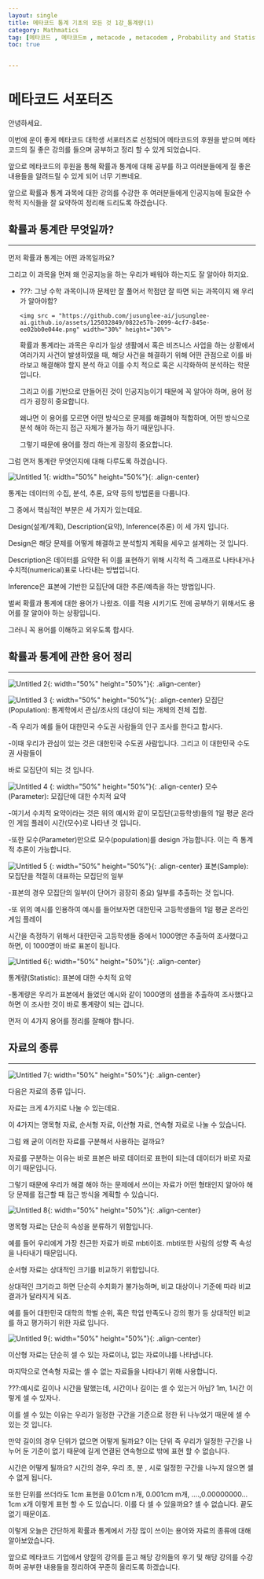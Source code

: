 ```yaml
---
layout: single
title: 메타코드 통계 기초의 모든 것 1강_통계량(1)
category: Mathmatics
tag: [메타코드 , 메타코드m , metacode , metacodem , Probability and Statistics]
toc: true


---
```

# 메타코드 서포터즈

안녕하세요.

이번에 운이 좋게 메타코드 대학생 서포터즈로 선정되어 메타코드의 후원을 받으며 메타코드의 질 좋은 강의를 들으며 공부하고 정리 할 수 있게 되었습니다.

앞으로 메타코드의 후원을 통해 확률과 통계에 대해 공부를 하고 여러분들에게 질 좋은 내용들을 알려드릴 수 있게 되어 너무 기쁘네요.

앞으로 확률과 통계 과목에 대한 강의를 수강한 후 여러분들에게 인공지능에 필요한 수학적 지식들을 잘 요약하여 정리해 드리도록 하겠습니다.

## 확률과 통계란 무엇일까?

---

먼저 확률과 통계는 어떤 과목일까요?

그리고 이 과목을 먼저 왜 인공지능을 하는 우리가 배워야 하는지도 잘 알아야 하지요.

- ???: 그냥 수학 과목이니까 문제만 잘 풀어서 학점만 잘 따면 되는 과목이지 왜 우리가 알아야함?
    

      <img src = "https://github.com/jusunglee-ai/jusunglee-ai.github.io/assets/125032849/0822e57b-2099-4cf7-845e-ee02bb0e044e.png" width="30%" height="30%">
    확률과 통계라는 과목은 우리가 일상 생활에서 혹은 비즈니스 사업을 하는 상황에서 여러가지 사건이 발생하였을 때, 해당 사건을 해결하기 위해 어떤 관점으로 이를 바라보고 해결해야 할지 분석 하고 이를 수치 적으로 혹은 시각화하여 분석하는 학문입니다.
    
    그리고 이를 기반으로 만들어진 것이 인공지능이기 때문에 꼭 알아야 하며, 용어 정리가 굉장히 중요합니다.
    
    왜냐면 이 용어를 모르면 어떤 방식으로 문제를 해결해야 적합하며, 어떤 방식으로 분석 해야 하는지 접근 자체가 불가능 하기 때문입니다.
    
    그렇기 때문에 용어를 정리 하는게 굉장히 중요합니다.
    

그럼 먼저 통계란 무엇인지에 대해 다루도록 하겠습니다.

![Untitled 1](https://github.com/jusunglee-ai/jusunglee-ai.github.io/assets/125032849/9c8962cd-e6e7-4287-bea6-eda7064fd164){: width="50%" height="50%"}{: .align-center}

통계는 데이터의 수집, 분석, 추론, 요약 등의 방법론을 다룹니다.

그 중에서 핵심적인 부분은 세 가지가 있는데요. 

Design(설계/계획), Description(요약), Inference(추론) 이 세 가지 입니다.

Design은 해당 문제를 어떻게 해결하고 분석할지 계획을 세우고 설계하는 것 입니다.

Description은 데이터를 요약한 뒤 이를 표현하기 위해 시각적 즉 그래프로 나타내거나 수치적(numerical)표로 나타내는 방법입니다.

Inference은 표본에 기반한 모집단에 대한 추론/예측을 하는 방법입니다.

벌써 확률과 통계에 대한 용어가 나왔죠. 이를 적용 시키기도 전에 공부하기 위해서도 용어를 잘 알아야 하는 상황입니다.

그러니 꼭 용어를 이해하고 외우도록 합시다.

## 확률과 통계에 관한 용어 정리

---

![Untitled 2](https://github.com/jusunglee-ai/jusunglee-ai.github.io/assets/125032849/ebe0baef-e7fb-4e27-9e35-9559bdcb6d5d){: width="50%" height="50%"}{: .align-center}

![Untitled 3](https://github.com/jusunglee-ai/jusunglee-ai.github.io/assets/125032849/1cea5fb7-1a80-408d-8424-2f9429308c06)
{: width="50%" height="50%"}{: .align-center}
모집단(Population): 통계학에서 관심/조사의 대상이 되는 개체의 전체 집합.

-즉 우리가 예를 들어 대한민국 수도권 사람들의 인구 조사를 한다고 합시다.

-이때 우리가 관심이 있는 것은 대한민국 수도권 사람입니다. 그리고 이 대한민국 수도권 사람들이

바로 모집단이 되는 것 입니다.

![Untitled 4](https://github.com/jusunglee-ai/jusunglee-ai.github.io/assets/125032849/06b51447-5aa2-4773-b035-172d462451de)
{: width="50%" height="50%"}{: .align-center}
모수(Parameter): 모집단에 대한 수치적 요약

-여기서 수치적 요약이라는 것은 위의 예시와 같이 모집단(고등학생)들의 1일 평균 온라인 게임 플레이 시간(모수)로 나타낸 것 입니다.

-또한 모수(Parameter)만으로 모수(population)를 design 가능합니다. 이는 즉 통계적 추론이 가능합니다.

![Untitled 5](https://github.com/jusunglee-ai/jusunglee-ai.github.io/assets/125032849/8160ebf9-3ca5-4ed6-98da-a8b118010279)
{: width="50%" height="50%"}{: .align-center}
표본(Sample): 모집단을 적절히 대표하는 모집단의 일부

-표본의 경우 모집단의 일부(이 단어가 굉장히 중요) 일부를 추출하는 것 입니다.

-또 위의 예시를 인용하여 예시를 들어보자면 대한민국 고등학생들의 1일 평균 온라인 게임 플레이

시간을 측정하기 위해서 대한민국 고등학생들 중에서 1000명만 추출하여 조사했다고 하면, 이 1000명이 바로 표본이 됩니다.

![Untitled 6](https://github.com/jusunglee-ai/jusunglee-ai.github.io/assets/125032849/046e45fc-b99b-4ba4-802a-8d571f9552ec){: width="50%" height="50%"}{: .align-center}

통계량(Statistic): 표본에 대한 수치적 요약

-통계량은 우리가 표본에서 들었던 예시와 같이 1000명의 샘플을 추출하여 조사했다고 하면 이 조사한 것이 바로 통계량이 되는 겁니다.

먼저 이 4가지 용어를 정리를 잘해야 합니다.

## 자료의 종류

---

![Untitled 7](https://github.com/jusunglee-ai/jusunglee-ai.github.io/assets/125032849/7fbba882-035a-4d3b-9840-9e8e9d533387){: width="50%" height="50%"}{: .align-center}

다음은 자료의 종류 입니다.

자료는 크게 4가지로 나눌 수 있는데요.  

이 4가지는 명목형 자료, 순서형 자료, 이산형 자료, 연속형 자료로 나눌 수 있습니다.

그럼 왜 굳이 이러한 자료를 구분해서 사용하는 걸까요? 

자료를 구분하는 이유는 바로 표본은 바로 데이터로 표현이 되는데 데이터가 바로 자료이기 때문입니다.

그렇기 때문에 우리가 해결 해야 하는 문제에서 쓰이는 자료가 어떤 형태인지 알아야 해당 문제를 접근할 때 접근 방식을 계획할 수 있습니다.

![Untitled 8](https://github.com/jusunglee-ai/jusunglee-ai.github.io/assets/125032849/fcd2c36c-5839-4fa5-bad6-4190f22a67d2){: width="50%" height="50%"}{: .align-center}

명목형 자료는 단순히 속성을 분류하기 위함입니다.

예를 들어 우리에게 가장 친근한 자료가 바로 mbti이죠. mbti또한 사람의 성향 즉 속성을 나타내기 때문입니다.

 

순서형 자료는 상대적인 크기를 비교하기 위함입니다.

상대적인 크기라고 하면 단순히 수치화가 불가능하며, 비교 대상이나 기준에 따라 비교 결과가 달라지게 되죠.

예를 들어 대한민국 대학의 학벌 순위, 혹은 학업 만족도나 강의 평가 등 상대적인 비교를 하고 평가하기 위한 자료 입니다.

![Untitled 9](https://github.com/jusunglee-ai/jusunglee-ai.github.io/assets/125032849/c9056561-02a1-4698-add4-544c7f9bbe81){: width="50%" height="50%"}{: .align-center}

이산형 자료는 단순히 셀 수 있는 자료이냐, 없는 자료이냐를 나타냅니다.

마지막으로 연속형 자료는 셀 수 없는 자료들을 나타내기 위해 사용합니다.

???:예시로 길이나 시간을 말했는데, 시간이나 길이는 셀 수 있는거 아님? 1m, 1시간 이렇게 셀 수 있자나.

이를 셀 수 있는 이유는 우리가 일정한 구간을 기준으로 정한 뒤 나누었기 때문에 셀 수 있는 것 입니다.

만약 길이의 경우 단위가 없으면 어떻게 될까요? 이는 단위 즉 우리가 일정한 구간을 나누어 둔 기준이 없기 때문에 길게 연결된 연속형으로 밖에 표현 할 수 없습니다.

시간은 어떻게 될까요? 시간의 경우, 우리 초, 분 , 시로 일정한 구간을 나누지 않으면 셀 수 없게 됩니다.

또한 단위를 쓰더라도 1cm 표현을 0.01cm n개, 0.001cm m개, ….,0.00000000…1cm x개 이렇게 표현 할 수 도 있습니다. 이를 다 셀 수 있을까요? 셀 수 없습니다. 끝도 없기 때문이죠.

이렇게 오늘은 간단하게 확률과 통계에서 가장 많이 쓰이는 용어와 자료의 종류에 대해 알아보았습니다.

앞으로 메타코드 기업에서 양질의 강의를 듣고 해당 강의들의 후기 및 해당 강의를 수강하며 공부한 내용들을 정리하여 꾸준히 올리도록 하겠습니다.
